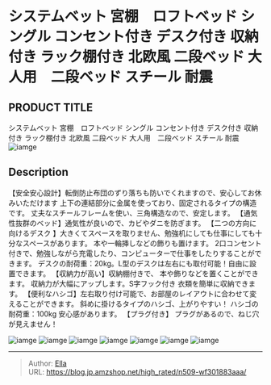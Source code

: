 # システムベット 宮棚　ロフトベッド  シングル コンセント付き デスク付き 収納付き ラック棚付き 北欧風  二段ベッド   大人用　二段ベッド スチール 耐震


## PRODUCT TITLE 

システムベット 宮棚　ロフトベッド  シングル コンセント付き デスク付き 収納付き ラック棚付き 北欧風  二段ベッド   大人用　二段ベッド スチール 耐震![iamge](https://b2bfiles1.gigab2b.cn/image/wkseller/305/20230425_8771ae63df26af809502a3d941d59ff5.jpg)

## Description

【安全安心設計】転倒防止布団のずり落ちも防いでくれますので、安心してお休みいただけます 上下の連結部分に金属を使っており、固定されるタイプの構造です。 丈夫なスチールフレームを使い、三角構造なので、安定します。
【通気性抜群のベッド】通気性が良いので、カビやダニを防ぎます。
【二つの方向に向けるデスク 】大きくてスペースを取りません、勉強机にしても仕事にしても十分なスペースがあります。 本や一輪挿しなどの飾りも置けます。 2口コンセント付きで、勉強しながら充電したり、コンピューターで仕事をしたりすることができます。 デスクの耐荷重：20kg。L型のデスクは左右にも取付可能！自由に設置できます。
【収納力が高い】収納棚付きで、 本や飾りなどを置くことができます。 収納力が大幅にアップします。S字フック付き 衣類を簡単に収納できます。
【便利なハシゴ】左右取り付け可能で、お部屋のレイアウトに合わせて変えることができます。 斜めに掛けるタイプのハシゴ、上がりやすい！ ハシゴの耐荷重：100kg 安心感があります。
【プラグ付き】 プラグがあるので、ねじ穴が見えません！




![iamge](https://b2bfiles1.gigab2b.cn/image/wkseller/305/20230510_ef9607e24ba4ea804f5cf32afc101f0b.jpg)
![iamge](https://b2bfiles1.gigab2b.cn/image/wkseller/305/20230510_e841ff112018fb675b07e5bc5bea821a.jpg)
![iamge](https://b2bfiles1.gigab2b.cn/image/wkseller/305/20230510_fa177be45c314f6466373cd8b93e7260.jpg)
![iamge](https://b2bfiles1.gigab2b.cn/image/wkseller/305/20230510_d0b71761d3c9c48f85d64885bb57e29a.jpg)
![iamge](https://b2bfiles1.gigab2b.cn/image/wkseller/305/20230510_30006e12e9f05af03c953e445f1c7949.jpg)
![iamge](https://b2bfiles1.gigab2b.cn/image/wkseller/305/20230510_1597257dcbc9aac4cd180da3209a68b8.jpg)
![iamge](https://b2bfiles1.gigab2b.cn/image/wkseller/305/20230510_404311706934bdaca8cdac8be8623ba2.jpg)


---

> Author: [Ella](https://blog.jp.amzshop.net/)  
> URL: https://blog.jp.amzshop.net/high_rated/n509-wf301883aaa/  


